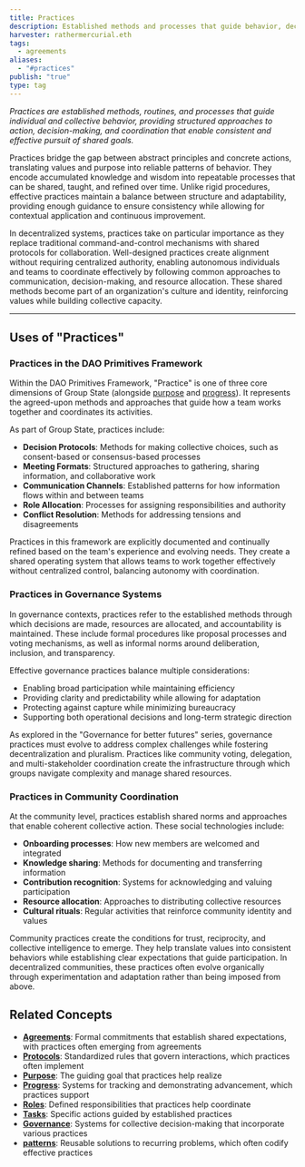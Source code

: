 ```yaml
---
title: Practices
description: Established methods and processes that guide behavior, decision-making, and coordination in organizations and communities
harvester: rathermercurial.eth
tags:
  - agreements
aliases:
  - "#practices"
publish: "true"
type: tag
---
```


*Practices are established methods, routines, and processes that guide individual and collective behavior, providing structured approaches to action, decision-making, and coordination that enable consistent and effective pursuit of shared goals.*

Practices bridge the gap between abstract principles and concrete actions, translating values and purpose into reliable patterns of behavior. They encode accumulated knowledge and wisdom into repeatable processes that can be shared, taught, and refined over time. Unlike rigid procedures, effective practices maintain a balance between structure and adaptability, providing enough guidance to ensure consistency while allowing for contextual application and continuous improvement.

In decentralized systems, practices take on particular importance as they replace traditional command-and-control mechanisms with shared protocols for collaboration. Well-designed practices create alignment without requiring centralized authority, enabling autonomous individuals and teams to coordinate effectively by following common approaches to communication, decision-making, and resource allocation. These shared methods become part of an organization's culture and identity, reinforcing values while building collective capacity.

---

## Uses of "Practices"

### Practices in the DAO Primitives Framework

Within the DAO Primitives Framework, "Practice" is one of three core dimensions of Group State (alongside [purpose](tags/purpose.md) and [progress](tags/progress.md)). It represents the agreed-upon methods and approaches that guide how a team works together and coordinates its activities.

As part of Group State, practices include:

- **Decision Protocols**: Methods for making collective choices, such as consent-based or consensus-based processes
- **Meeting Formats**: Structured approaches to gathering, sharing information, and collaborative work
- **Communication Channels**: Established patterns for how information flows within and between teams
- **Role Allocation**: Processes for assigning responsibilities and authority
- **Conflict Resolution**: Methods for addressing tensions and disagreements

Practices in this framework are explicitly documented and continually refined based on the team's experience and evolving needs. They create a shared operating system that allows teams to work together effectively without centralized control, balancing autonomy with coordination.

### Practices in Governance Systems

In governance contexts, practices refer to the established methods through which decisions are made, resources are allocated, and accountability is maintained. These include formal procedures like proposal processes and voting mechanisms, as well as informal norms around deliberation, inclusion, and transparency.

Effective governance practices balance multiple considerations:
- Enabling broad participation while maintaining efficiency
- Providing clarity and predictability while allowing for adaptation
- Protecting against capture while minimizing bureaucracy
- Supporting both operational decisions and long-term strategic direction

As explored in the "Governance for better futures" series, governance practices must evolve to address complex challenges while fostering decentralization and pluralism. Practices like community voting, delegation, and multi-stakeholder coordination create the infrastructure through which groups navigate complexity and manage shared resources.

### Practices in Community Coordination

At the community level, practices establish shared norms and approaches that enable coherent collective action. These social technologies include:

- **Onboarding processes**: How new members are welcomed and integrated
- **Knowledge sharing**: Methods for documenting and transferring information
- **Contribution recognition**: Systems for acknowledging and valuing participation
- **Resource allocation**: Approaches to distributing collective resources
- **Cultural rituals**: Regular activities that reinforce community identity and values

Community practices create the conditions for trust, reciprocity, and collective intelligence to emerge. They help translate values into consistent behaviors while establishing clear expectations that guide participation. In decentralized communities, these practices often evolve organically through experimentation and adaptation rather than being imposed from above.

## Related Concepts

- **[Agreements](tags/agreements.md)**: Formal commitments that establish shared expectations, with practices often emerging from agreements
- **[Protocols](tags/protocols.md)**: Standardized rules that govern interactions, which practices often implement
- **[Purpose](tags/purpose.md)**: The guiding goal that practices help realize
- **[Progress](tags/progress.md)**: Systems for tracking and demonstrating advancement, which practices support
- **[Roles](tags/roles.md)**: Defined responsibilities that practices help coordinate
- **[Tasks](tags/tasks.md)**: Specific actions guided by established practices
- **[Governance](tags/governance.md)**: Systems for collective decision-making that incorporate various practices
- **[patterns](tags/patterns.md)**: Reusable solutions to recurring problems, which often codify effective practices